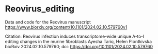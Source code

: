 # Reovirus_editing
Data and code for the Reovirus manuscript https://www.biorxiv.org/content/10.1101/2024.02.10.579760v1

Citation: Reovirus infection induces transcriptome-wide unique A-to-I editing changes in the murine fibroblasts
Ayesha Tariq, Helen Piontkivska
bioRxiv 2024.02.10.579760; doi: https://doi.org/10.1101/2024.02.10.579760 
